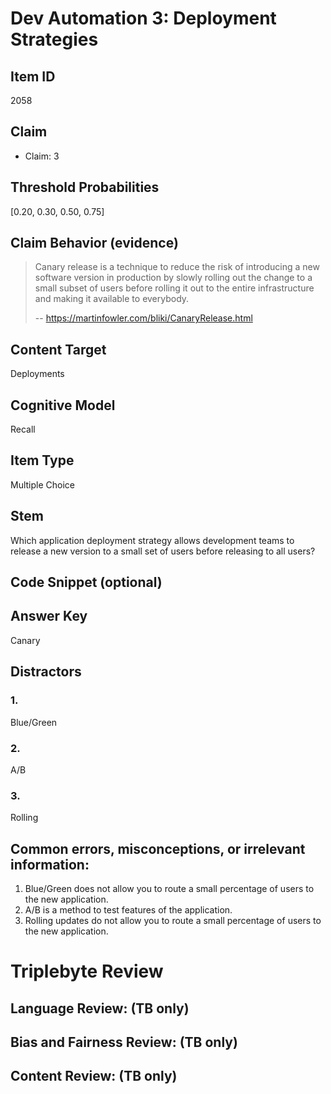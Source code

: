 # Dev Automation 3: Deployment Strategies


## Item ID
2058

## Claim

- Claim: 3

## Threshold Probabilities

[0.20, 0.30, 0.50, 0.75]

## Claim Behavior (evidence)

> Canary release is a technique to reduce the risk of introducing a new software version in production by slowly rolling out the change to a small subset of users before rolling it out to the entire infrastructure and making it available to everybody.
>
> -- https://martinfowler.com/bliki/CanaryRelease.html


## Content Target

Deployments


## Cognitive Model
Recall


## Item Type
Multiple Choice


## Stem

Which application deployment strategy allows development teams to release a new version to a small set of users before releasing to all users?



## Code Snippet (optional)



## Answer Key
Canary


## Distractors
### 1.
Blue/Green


### 2.
A/B


### 3.
Rolling


## Common errors, misconceptions, or irrelevant information:

1. Blue/Green does not allow you to route a small percentage of users to the new application.
2. A/B is a method to test features of the application.
3. Rolling updates do not allow you to route a small percentage of users to the new application.

# Triplebyte Review


## Language Review: (TB only)


## Bias and Fairness Review: (TB only)


## Content Review: (TB only)
